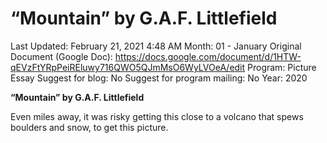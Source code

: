 # “Mountain” by G.A.F. Littlefield

Last Updated: February 21, 2021 4:48 AM
Month: 01 - January
Original Document (Google Doc): https://docs.google.com/document/d/1HTW-qEVzFtYRpPeiREluwy716QWO5QJmMsO6WyLVOeA/edit
Program: Picture Essay
Suggest for blog: No
Suggest for program mailing: No
Year: 2020

**“Mountain” by G.A.F. Littlefield**

Even miles away, it was risky getting this close to a volcano that spews boulders and snow, to get this picture.